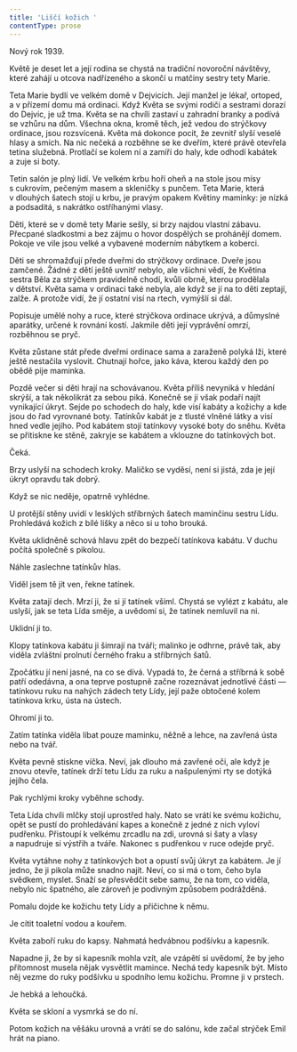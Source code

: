 ```yaml
---
title: 'Liščí kožich '
contentType: prose
---
```


<section>

Nový rok 1939.

Květě je deset let a její rodina se chystá na tradiční novoroční návštěvy, které zahájí u otcova nadřízeného a skončí u matčiny sestry tety Marie.

Teta Marie bydlí ve velkém domě v Dejvicích. Její manžel je lékař, ortoped, a v přízemí domu má ordinaci. Když Květa se svými rodiči a sestrami dorazí do Dejvic, je už tma. Květa se na chvíli zastaví u zahradní branky a podívá se vzhůru na dům. Všechna okna, kromě těch, jež vedou do strýčkovy ordinace, jsou rozsvícená. Květa má dokonce pocit, že zevnitř slyší veselé hlasy a smích. Na nic nečeká a rozběhne se ke dveřím, které právě otevřela tetina služebná. Protlačí se kolem ní a zamíří do haly, kde odhodí kabátek a zuje si boty.

Tetin salón je plný lidí. Ve velkém krbu hoří oheň a na stole jsou mísy s cukrovím, pečeným masem a skleničky s punčem. Teta Marie, která v dlouhých šatech stojí u krbu, je pravým opakem Květiny maminky: je nízká a podsaditá, s nakrátko ostříhanými vlasy.

Děti, které se v domě tety Marie sešly, si brzy najdou vlastní zábavu. Přecpané sladkostmi a bez zájmu o hovor dospělých se prohánějí domem. Pokoje ve vile jsou velké a vybavené moderním nábytkem a koberci.

Děti se shromažďují přede dveřmi do strýčkovy ordinace. Dveře jsou zamčené. Žádné z dětí ještě uvnitř nebylo, ale všichni vědí, že Květina sestra Běla za strýčkem pravidelně chodí, kvůli obrně, kterou prodělala v dětství. Květa sama v ordinaci také nebyla, ale když se jí na to děti zeptají, zalže. A protože vidí, že jí ostatní visí na rtech, vymýšlí si dál.

Popisuje umělé nohy a ruce, které strýčkova ordinace ukrývá, a důmyslné aparátky, určené k rovnání kostí. Jakmile děti její vyprávění omrzí, rozběhnou se pryč.

Květa zůstane stát přede dveřmi ordinace sama a zaraženě polyká lži, které ještě nestačila vyslovit. Chutnají hořce, jako káva, kterou každý den po obědě pije maminka.

Pozdě večer si děti hrají na schovávanou. Květa příliš nevyniká v hledání skrýší, a tak několikrát za sebou piká. Konečně se jí však podaří najít vynikající úkryt. Sejde po schodech do haly, kde visí kabáty a kožichy a kde jsou do řad vyrovnané boty. Tatínkův kabát je z tlusté vlněné látky a visí hned vedle jejího. Pod kabátem stojí tatínkovy vysoké boty do sněhu. Květa se přitiskne ke stěně, zakryje se kabátem a vklouzne do tatínkových bot.

Čeká.

Brzy uslyší na schodech kroky. Maličko se vyděsí, není si jistá, zda je její úkryt opravdu tak dobrý.

Když se nic neděje, opatrně vyhlédne.

U protější stěny uvidí v lesklých stříbrných šatech maminčinu sestru Lídu. Prohledává kožich z bílé lišky a něco si u toho brouká.

Květa uklidněně schová hlavu zpět do bezpečí tatínkova kabátu. V duchu počítá společně s pikolou.

Náhle zaslechne tatínkův hlas.

Viděl jsem tě jít ven, řekne tatínek.

Květa zatají dech. Mrzí ji, že si jí tatínek všiml. Chystá se vylézt z kabátu, ale uslyší, jak se teta Lída směje, a uvědomí si, že tatínek nemluvil na ni.

Uklidní ji to.

Klopy tatínkova kabátu ji šimrají na tváři; malinko je odhrne, právě tak, aby viděla zvláštní prolnutí černého fraku a stříbrných šatů.

Zpočátku jí není jasné, na co se dívá. Vypadá to, že černá a stříbrná k sobě patří odedávna, a ona teprve postupně začne rozeznávat jednotlivé části — tatínkovu ruku na nahých zádech tety Lídy, její paže obtočené kolem tatínkova krku, ústa na ústech.

Ohromí ji to.

Zatím tatínka viděla líbat pouze maminku, něžně a lehce, na zavřená ústa nebo na tvář.

Květa pevně stiskne víčka. Neví, jak dlouho má zavřené oči, ale když je znovu otevře, tatínek drží tetu Lídu za ruku a našpulenými rty se dotýká jejího čela.

Pak rychlými kroky vyběhne schody.

Teta Lída chvíli mlčky stojí uprostřed haly. Nato se vrátí ke svému kožichu, opět se pustí do prohledávání kapes a konečně z jedné z nich vyloví pudřenku. Přistoupí k velkému zrcadlu na zdi, urovná si šaty a vlasy a napudruje si výstřih a tváře. Nakonec s pudřenkou v ruce odejde pryč.

Květa vytáhne nohy z tatínkových bot a opustí svůj úkryt za kabátem. Je jí jedno, že ji pikola může snadno najít. Neví, co si má o tom, čeho byla svědkem, myslet. Snaží se přesvědčit sebe samu, že na tom, co viděla, nebylo nic špatného, ale zároveň je podivným způsobem podrážděná.

Pomalu dojde ke kožichu tety Lídy a přičichne k němu.

Je cítit toaletní vodou a kouřem.

Květa zaboří ruku do kapsy. Nahmatá hedvábnou podšívku a kapesník.

Napadne ji, že by si kapesník mohla vzít, ale vzápětí si uvědomí, že by jeho přítomnost musela nějak vysvětlit mamince. Nechá tedy kapesník být. Místo něj vezme do ruky podšívku u spodního lemu kožichu. Promne ji v prstech.

Je hebká a lehoučká.

Květa se skloní a vysmrká se do ní.

Potom kožich na věšáku urovná a vrátí se do salónu, kde začal strýček Emil hrát na piano.

</section>
